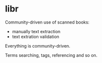 # libr
Community-driven use of scanned books:
- manually text extraction
- text extration validation

Everything is community-driven.

Terms searching, tags, referencing and so on.
